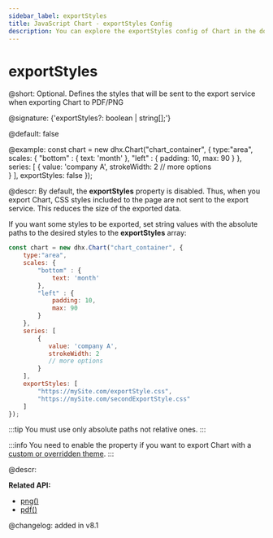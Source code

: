 ```yaml
---
sidebar_label: exportStyles
title: JavaScript Chart - exportStyles Config 
description: You can explore the exportStyles config of Chart in the documentation of the DHTMLX JavaScript UI library. Browse developer guides and API reference, try out code examples and live demos, and download a free 30-day evaluation version of DHTMLX Suite.
---
```


# exportStyles

@short: Optional. Defines the styles that will be sent to the export service when exporting Chart to PDF/PNG

@signature: {'exportStyles?: boolean | string[];'}

@default: false

@example:
const chart = new dhx.Chart("chart_container", {
    type:"area",
    scales: {
    	"bottom" : {
    		text: 'month'
    	},
    	"left" : {
    		padding: 10,
    		max: 90
    	}
    },
    series: [
        {
           value: 'company A',
           strokeWidth: 2
           // more options   
        }
    ],
	exportStyles: false
});

@descr:
By default, the **exportStyles** property is disabled. Thus, when you export Chart, CSS styles included to the page are not sent to the export service. This reduces the size of the exported data. 

If you want some styles to be exported, set string values with the absolute paths to the desired styles to the **exportStyles** array:

~~~js
const chart = new dhx.Chart("chart_container", {
    type:"area",
    scales: {
    	"bottom" : {
    		text: 'month'
    	},
    	"left" : {
    		padding: 10,
    		max: 90
    	}
    },
    series: [
        {
           value: 'company A',
           strokeWidth: 2
           // more options   
        }
    ],
	exportStyles: [
        "https://mySite.com/exportStyle.css",
        "https://mySite.com/secondExportStyle.css"
    ]
});
~~~

:::tip
You must use only absolute paths not relative ones.
:::

:::info
You need to enable the property if you want to export Chart with a [custom or overridden theme](themes.md).
:::

@descr:

**Related API:**
- [png()](chart/api/export/chart_png_method.md)
- [pdf()](chart/api/export/chart_pdf_method.md)

@changelog: added in v8.1

